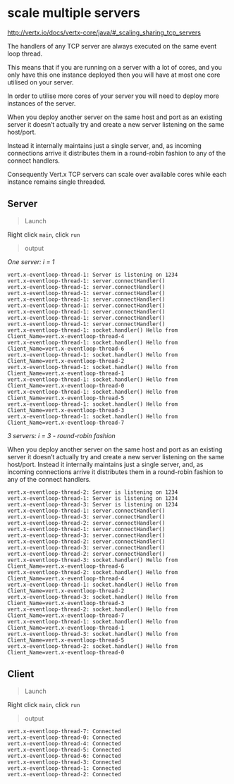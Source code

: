 # scale multiple servers

http://vertx.io/docs/vertx-core/java/#_scaling_sharing_tcp_servers

The handlers of any TCP server are always executed on the same event loop thread.

This means that if you are running on a server with a lot of cores, and you only have this one instance deployed then
you will have at most one core utilised on your server.

In order to utilise more cores of your server you will need to deploy more instances of the server.

When you deploy another server on the same host and port as an existing server it doesn’t actually try and create a new
server listening on the same host/port.

Instead it internally maintains just a single server, and, as incoming connections arrive it distributes them in a
round-robin fashion to any of the connect handlers.

Consequently Vert.x TCP servers can scale over available cores while each instance remains single threaded.

## Server

> Launch

Right click `main`, click `run`

> output

*One server: i = 1*

```
vert.x-eventloop-thread-1: Server is listening on 1234
vert.x-eventloop-thread-1: server.connectHandler()
vert.x-eventloop-thread-1: server.connectHandler()
vert.x-eventloop-thread-1: server.connectHandler()
vert.x-eventloop-thread-1: server.connectHandler()
vert.x-eventloop-thread-1: server.connectHandler()
vert.x-eventloop-thread-1: server.connectHandler()
vert.x-eventloop-thread-1: server.connectHandler()
vert.x-eventloop-thread-1: server.connectHandler()
vert.x-eventloop-thread-1: socket.handler() Hello from Client_Name=vert.x-eventloop-thread-4
vert.x-eventloop-thread-1: socket.handler() Hello from Client_Name=vert.x-eventloop-thread-6
vert.x-eventloop-thread-1: socket.handler() Hello from Client_Name=vert.x-eventloop-thread-2
vert.x-eventloop-thread-1: socket.handler() Hello from Client_Name=vert.x-eventloop-thread-1
vert.x-eventloop-thread-1: socket.handler() Hello from Client_Name=vert.x-eventloop-thread-0
vert.x-eventloop-thread-1: socket.handler() Hello from Client_Name=vert.x-eventloop-thread-5
vert.x-eventloop-thread-1: socket.handler() Hello from Client_Name=vert.x-eventloop-thread-3
vert.x-eventloop-thread-1: socket.handler() Hello from Client_Name=vert.x-eventloop-thread-7
```


*3 servers: i = 3 - round-robin fashion*

When you deploy another server on the same host and port as an existing server it doesn’t actually try and create a new
server listening on the same host/port.
Instead it internally maintains just a single server, and, as incoming connections arrive it distributes them in a
round-robin fashion to any of the connect handlers.

```
vert.x-eventloop-thread-2: Server is listening on 1234
vert.x-eventloop-thread-1: Server is listening on 1234
vert.x-eventloop-thread-3: Server is listening on 1234
vert.x-eventloop-thread-1: server.connectHandler()
vert.x-eventloop-thread-3: server.connectHandler()
vert.x-eventloop-thread-2: server.connectHandler()
vert.x-eventloop-thread-1: server.connectHandler()
vert.x-eventloop-thread-3: server.connectHandler()
vert.x-eventloop-thread-2: server.connectHandler()
vert.x-eventloop-thread-3: server.connectHandler()
vert.x-eventloop-thread-2: server.connectHandler()
vert.x-eventloop-thread-3: socket.handler() Hello from Client_Name=vert.x-eventloop-thread-6
vert.x-eventloop-thread-2: socket.handler() Hello from Client_Name=vert.x-eventloop-thread-4
vert.x-eventloop-thread-1: socket.handler() Hello from Client_Name=vert.x-eventloop-thread-2
vert.x-eventloop-thread-3: socket.handler() Hello from Client_Name=vert.x-eventloop-thread-3
vert.x-eventloop-thread-2: socket.handler() Hello from Client_Name=vert.x-eventloop-thread-7
vert.x-eventloop-thread-1: socket.handler() Hello from Client_Name=vert.x-eventloop-thread-1
vert.x-eventloop-thread-3: socket.handler() Hello from Client_Name=vert.x-eventloop-thread-5
vert.x-eventloop-thread-2: socket.handler() Hello from Client_Name=vert.x-eventloop-thread-0
```

## Client

> Launch

Right click `main`, click `run`

> output

```
vert.x-eventloop-thread-7: Connected
vert.x-eventloop-thread-0: Connected
vert.x-eventloop-thread-4: Connected
vert.x-eventloop-thread-5: Connected
vert.x-eventloop-thread-6: Connected
vert.x-eventloop-thread-3: Connected
vert.x-eventloop-thread-1: Connected
vert.x-eventloop-thread-2: Connected
```
